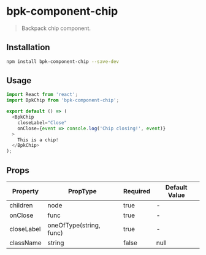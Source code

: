 # bpk-component-chip

> Backpack chip component.

## Installation

```sh
npm install bpk-component-chip --save-dev
```

## Usage

```js
import React from 'react';
import BpkChip from 'bpk-component-chip';

export default () => (
  <BpkChip
    closeLabel="Close"
    onClose={event => console.log('Chip closing!', event)}
  >
    This is a chip!
  </BpkChip>
);
```

## Props

| Property   | PropType                | Required | Default Value |
| ---------- | ----------------------- | -------- | ------------- |
| children   | node                    | true     | -             |
| onClose    | func                    | true     | -             |
| closeLabel | oneOfType(string, func) | true     | -             |
| className  | string                  | false    | null          |
